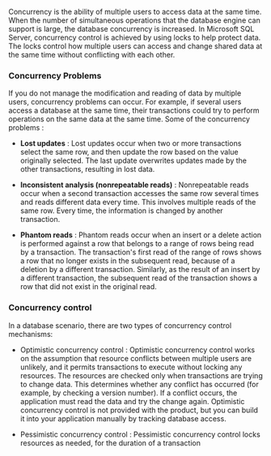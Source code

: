 Concurrency is the ability of multiple users to access data at the same time. When the number of simultaneous operations that the database engine can support is large, the database concurrency is increased. In Microsoft SQL Server, concurrency control is achieved by using locks to help protect data. The locks control how multiple users can access and change shared data at the same time without conflicting with each other.

### Concurrency Problems

If you do not manage the modification and reading of data by multiple users, concurrency problems can occur. For example, if several users access a database at the same time, their transactions could try to perform operations on the same data at the same time. Some of the concurrency problems :

* __Lost updates__ : Lost updates occur when two or more transactions select the same row, and then update the row based on the value originally selected. The last update overwrites updates made by the other transactions, resulting in lost data.

* __Inconsistent analysis (nonrepeatable reads)__ : Nonrepeatable reads occur when a second transaction accesses the same row several times and reads different data every time. This involves multiple reads of the same row. Every time, the information is changed by another transaction.

* __Phantom reads__ : Phantom reads occur when an insert or a delete action is performed against a row that belongs to a range of rows being read by a transaction. The transaction's first read of the range of rows shows a row that no longer exists in the subsequent read, because of a deletion by a different transaction. Similarly, as the result of an insert by a different transaction, the subsequent read of the transaction shows a row that did not exist in the original read.

### Concurrency control

In a database scenario, there are two types of concurrency control mechanisms:

* Optimistic concurrency control : Optimistic concurrency control works on the assumption that resource conflicts between multiple users are unlikely, and it permits transactions to execute without locking any resources. The resources are checked only when transactions are trying to change data. This determines whether any conflict has occurred (for example, by checking a version number). If a conflict occurs, the application must read the data and try the change again. Optimistic concurrency control is not provided with the product, but you can build it into your application manually by tracking database access.

* Pessimistic concurrency control : Pessimistic concurrency control locks resources as needed, for the duration of a transaction

